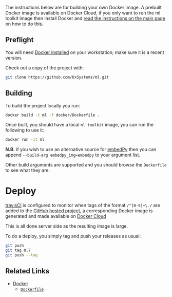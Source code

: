 The instructions below are for building your own Docker image. A prebuilt Docker image is available on Docker Cloud, if you only want to run the ml toolkit image then install Docker and [read the instructions on the main page](../README.md#docker) on how to do this.

## Preflight

You will need [Docker installed](https://www.docker.com/community-edition) on your workstation; make sure it is a recent version.

Check out a copy of the project with:

```bash
git clone https://github.com/KxSystems/ml.git
```

## Building

To build the project locally you run:

```bash
docker build -t ml -f docker/Dockerfile .
```

Once built, you should have a local `ml toolkit` image, you can run the following to use it:

```bash
docker run -it ml
```

**N.B.** if you wish to use an alternative source for [embedPy](https://github.com/KxSystems/embedPy) then you can append `--build-arg embedpy_img=embedpy` to your argument list.

Other build arguments are supported and you should browse the `Dockerfile` to see what they are.

# Deploy

[travisCI](https://travis-ci.org/) is configured to monitor when tags of the format `/^[0-9]+\./` are added to the [GitHub hosted project](https://github.com/KxSystems/ml), a corresponding Docker image is generated and made available on [Docker Cloud](https://cloud.docker.com/)

This is all done server side as the resulting image is large.

To do a deploy, you simply tag and push your releases as usual:

```bash
git push
git tag 0.7
git push --tag
```

## Related Links

 * [Docker](https://docker.com)
     * [`Dockerfile`](https://docs.docker.com/engine/reference/builder/)
